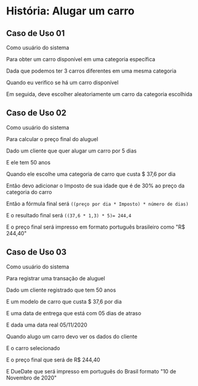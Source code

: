 # História: Alugar um carro
## Caso de Uso 01

Como usuário do sistema

Para obter um carro disponível em uma categoria específica

Dada que podemos ter 3 carros diferentes em uma mesma categoria

Quando eu verifico se há um carro disponível

Em seguida, deve escolher aleatoriamente um carro da categoria escolhida

## Caso de Uso 02

Como usuário do sistema

Para calcular o preço final do aluguel

Dado um cliente que quer alugar um carro por 5 dias

E ele tem 50 anos

Quando ele escolhe uma categoria de carro que custa $ 37,6 por dia

Então devo adicionar o Imposto de sua idade que é de 30% ao preço da categoria do carro

Então a fórmula final será `((preço por dia * Imposto) * número de dias)`

E o resultado final será `((37,6 * 1,3) * 5)= 244,4`

E o preço final será impresso em formato português brasileiro como "R$ 244,40"

## Caso de Uso 03

Como usuário do sistema

Para registrar uma transação de aluguel

Dado um cliente registrado que tem 50 anos

E um modelo de carro que custa $ 37,6 por dia

E uma data de entrega que está com 05 dias de atraso

E dada uma data real 05/11/2020

Quando alugo um carro devo ver os dados do cliente

E o carro selecionado

E o preço final que será de R$ 244,40

E DueDate que será impresso em português do Brasil formato "10 de Novembro de 2020"